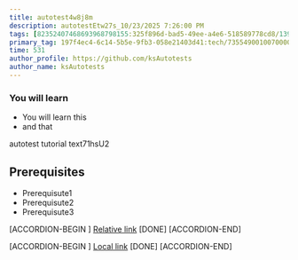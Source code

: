 ```yaml
---
title: autotest4w8j8m
description: autotestEtw27s_10/23/2025 7:26:00 PM
tags: [82352407468693968798155:325f896d-bad5-49ee-a4e6-518589778cd8/139269250608756787992873,197f4ec4-6c14-5b5e-9fb3-058e21403d41:tech/73554900100700000996,c1a376dd-ebd0-4787-804e-a23fef23ba06:4625ac99-30b5-4df6-a6c5-f840dd406e80/1bf8f1d5-d54a-41e0-b203-d94deae18a3c]
primary_tag: 197f4ec4-6c14-5b5e-9fb3-058e21403d41:tech/73554900100700000996/67838200100800006287
time: 531
author_profile: https://github.com/ksAutotests
author_name: ksAutotests
---
```

### You will learn
- You will learn this
- and that

autotest tutorial text71hsU2

## Prerequisites
- Prerequisute1
- Prerequisute2
- Prerequisute3

[ACCORDION-BEGIN [](step)]
[Relative link](autotest_tutorial4c16u4)
[DONE]
[ACCORDION-END]

[ACCORDION-BEGIN [](step)]
[Local link](http://localhost/index.html)
[DONE]
[ACCORDION-END]

